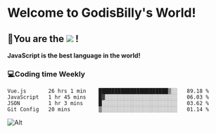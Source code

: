 # Welcome to GodisBilly's World!
## :partying_face:You are the  ![](https://visitor-badge.glitch.me/badge?page_id=Godisbilly.readme) !
**JavaScript is the best language in the world!**
### :computer:Coding time Weekly
  <!--START_SECTION:waka-->
```text
Vue.js       26 hrs 1 min    ██████████████████████▒░░   89.18 % 
JavaScript   1 hr 45 mins    █▓░░░░░░░░░░░░░░░░░░░░░░░   06.03 % 
JSON         1 hr 3 mins     █░░░░░░░░░░░░░░░░░░░░░░░░   03.62 % 
Git Config   20 mins         ▒░░░░░░░░░░░░░░░░░░░░░░░░   01.14 % 
```
<!--END_SECTION:waka-->
![Alt](https://repobeats.axiom.co/api/embed/eeff64f6cf3d966257bdb597911b88a4c137d508.svg "Repobeats analytics image")
